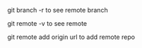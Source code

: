 git branch -r   to see remote branch

git remote -v to see remote 

 git remote add origin url   to add remote repo